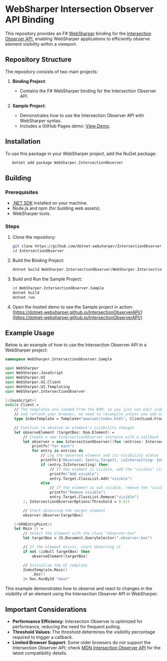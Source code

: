 # WebSharper Intersection Observer API Binding

This repository provides an F# [WebSharper](https://websharper.com/) binding for the [Intersection Observer API](https://developer.mozilla.org/en-US/docs/Web/API/Intersection_Observer_API), enabling WebSharper applications to efficiently observe element visibility within a viewport.

## Repository Structure

The repository consists of two main projects:

1. **Binding Project**:

   - Contains the F# WebSharper binding for the Intersection Observer API.

2. **Sample Project**:
   - Demonstrates how to use the Intersection Observer API with WebSharper syntax.
   - Includes a GitHub Pages demo: [View Demo](https://dotnet-websharper.github.io/IntersectionObserverAPI/).

## Installation

To use this package in your WebSharper project, add the NuGet package:

```bash
   dotnet add package WebSharper.IntersectionObserver
```

## Building

### Prerequisites

- [.NET SDK](https://dotnet.microsoft.com/download) installed on your machine.
- Node.js and npm (for building web assets).
- WebSharper tools.

### Steps

1. Clone the repository:

   ```bash
   git clone https://github.com/dotnet-websharper/IntersectionObserver.git
   cd IntersectionObserver
   ```

2. Build the Binding Project:

   ```bash
   dotnet build WebSharper.IntersectionObserver/WebSharper.IntersectionObserver.fsproj
   ```

3. Build and Run the Sample Project:

   ```bash
   cd WebSharper.IntersectionObserver.Sample
   dotnet build
   dotnet run
   ```

4. Open the hosted demo to see the Sample project in action:
   [https://dotnet-websharper.github.io/IntersectionObserverAPI/](https://dotnet-websharper.github.io/IntersectionObserverAPI/)

## Example Usage

Below is an example of how to use the Intersection Observer API in a WebSharper project:

```fsharp
namespace WebSharper.IntersectionObserver.Sample

open WebSharper
open WebSharper.JavaScript
open WebSharper.UI
open WebSharper.UI.Client
open WebSharper.UI.Templating
open WebSharper.IntersectionObserver

[<JavaScript>]
module Client =
    // The templates are loaded from the DOM, so you just can edit index.html
    // and refresh your browser, no need to recompile unless you add or remove holes.
    type IndexTemplate = Template<"wwwroot/index.html", ClientLoad.FromDocument>

    // Function to observe an element's visibility changes
    let observeElement (targetBox: Dom.Element) =
        // Create a new IntersectionObserver instance with a callback function
        let observer = new IntersectionObserver((fun (entries: IntersectionObserverEntry array) ->
            printfn("for each")
            for entry in entries do
                // Log the observed element and its visibility status
                printfn($"Observed: {entry.Target}, isIntersecting: {entry.IsIntersecting}")
                if (entry.IsIntersecting) then
                    // If the element is visible, add the "visible" class
                    printfn("Add visible")
                    entry.Target.ClassList.Add("visible")
                else
                    // If the element is not visible, remove the "visible" class
                    printfn("Remove visible")
                    entry.Target.ClassList.Remove("visible")
        ), IntersectionObserverOptions(Threshold = 0.5))

        // Start observing the target element
        observer.Observe(targetBox)

    [<SPAEntryPoint>]
    let Main () =
        // Select the element with the class "observer-box"
        let targetBox = JS.Document.QuerySelector(".observer-box")

        // If the element exists, start observing it
        if not (isNull targetBox) then
            observeElement(targetBox)

        // Initialize the UI template
        IndexTemplate.Main()
            .Doc()
        |> Doc.RunById "main"
```

This example demonstrates how to observe and react to changes in the visibility of an element using the Intersection Observer API in WebSharper.

## Important Considerations

- **Performance Efficiency**: Intersection Observer is optimized for performance, reducing the need for frequent polling.
- **Threshold Values**: The threshold determines the visibility percentage required to trigger a callback.
- **Limited Browser Support**: Some older browsers do not support the Intersection Observer API; check [MDN Intersection Observer API](https://developer.mozilla.org/en-US/docs/Web/API/Intersection_Observer_API) for the latest compatibility details.
